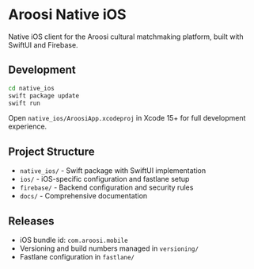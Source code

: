 # Aroosi Native iOS

Native iOS client for the Aroosi cultural matchmaking platform, built with SwiftUI and Firebase.

## Development

```bash
cd native_ios
swift package update
swift run
```

Open `native_ios/AroosiApp.xcodeproj` in Xcode 15+ for full development experience.

## Project Structure

- `native_ios/` - Swift package with SwiftUI implementation
- `ios/` - iOS-specific configuration and fastlane setup
- `firebase/` - Backend configuration and security rules
- `docs/` - Comprehensive documentation

## Releases

- iOS bundle id: `com.aroosi.mobile`
- Versioning and build numbers managed in `versioning/`
- Fastlane configuration in `fastlane/`
